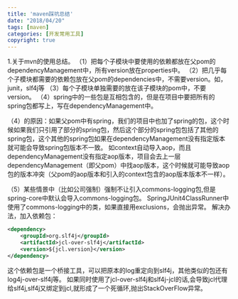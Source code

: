 ```yaml
---
title: 'maven踩坑总结'
date: "2018/04/20"
tags: [maven]
categories: [开发常用工具]
copyright: true
---
```

1.关于mvn的使用总结。
（1）把每个子模块中要使用的依赖都放在父pom的dependencyManagement中，所有version放在properties中。
（2）把几乎每个子模块都需要的依赖包放在父pom的dependencies中，不需要version。如，junit，slf4j等
（3）每个子模块单独需要的放在该子模块的pom中，不要version。
（4）spring中的一些包是互相包含的，但是在项目中要把所有的spring包都写上，写在dependencyManagement中。

（4）的原因：如果父pom中有spring，我们的项目中也加了spring的包，这个时候如果我们只引用了部分的spring包，然后这个部分的spring包包括了其他的spring包，这个其他的spring包如果在dependencyManagement没有指定版本就可能会导致spring包版本不一致。
如context自动导入aop，而且dependencyManagement没有指定aop版本，项目会去上一层dependencyManagement（即父pom）中找aop版本，这个时候就可能导致aop包的版本冲突（父pom的aop版本和引入的context包含的aop版本版本不一样）。

（5）某些情景中（比如公司强制）强制不让引入commons-logging包,但是spring-core中默认会导入commons-logging包。
SpringJUnit4ClassRunner中使用了commons-logging中的类，如果直接用exclusions，会抛出异常。
解决办法，加入依赖包：
```xml
<dependency>
	<groupId>org.slf4j</groupId>
	<artifactId>jcl-over-slf4j</artifactId>
	<version>${jcl.version}</version>
</dependency>
```
这个依赖包是一个桥接工具，可以把原本的log重定向到slf4j，其他类似的包还有log4j-over-slf4j等。
如果同时使用了jcl-over-slf4j和slf4j-jcl的话,会导致jcl代理给slf4j,slf4j又绑定到jcl,就形成了一个死循环,抛出StackOverFlow异常。